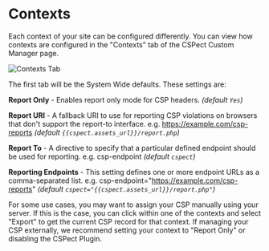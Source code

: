 # Contexts

Each context of your site can be configured differently. You can view how contexts are configured in the "Contexts" tab
of the CSPect Custom Manager page.

![Contexts Tab](contexts.png)

The first tab will be the System Wide defaults. These settings are:

**Report Only** - Enables report only mode for CSP headers. _(default `Yes`)_

**Report URI** - A fallback URI to use for reporting CSP violations on browsers that don't support the report-to interface. e.g. https://example.com/csp-reports _(default `{{cspect.assets_url}}/report.php`)_

**Report To** - A directive to specify that a particular defined endpoint should be used for reporting. e.g. csp-endpoint _(default `cspect`)_

**Reporting Endpoints** - This setting defines one or more endpoint URLs as a comma-separated list. e.g. csp-endpoint="https://example.com/csp-reports" _(default `cspect="{{cspect.assets_url}}/report.php"`)_

For some use cases, you may want to assign your CSP manually using your server. If this is the case, you can click within
one of the contexts and select "Export" to get the current CSP record for that context. If managing your CSP externally,
we recommend setting your context to "Report Only" or disabling the CSPect Plugin. 